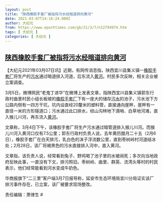 ```yaml
---
layout: post
title: "陕西橡胶手套厂被指将污水经暗道排向黄河"
date: 2021-03-07T14:16:24.000Z
author: 大纪元
from: https://www.epochtimes.com/gb/21/3/7/n12794974.htm
tags: [ 大纪元 ]
categories: [ 大纪元 ]
---
```

<!--1615126584000-->
[陕西橡胶手套厂被指将污水经暗道排向黄河](https://www.epochtimes.com/gb/21/3/7/n12794974.htm)
------

<div>
<p>【大纪元2021年03月07日讯】近期，有网传消息指，陕西宜川县集义镇一<a href="https://www.epochtimes.com/gb/tag/%E6%A9%A1%E8%83%B6%E6%89%8B%E5%A5%97%E5%8E%82.html">橡胶手套厂</a>将生产的<a href="https://www.epochtimes.com/gb/tag/%E6%B1%A1%E6%B0%B4.html">污水</a>通过暗道排入河道，后东流入<a href="https://www.epochtimes.com/gb/tag/%E9%BB%84%E6%B2%B3.html">黄河</a>。村民多次反映，相关企业被立案调查。</p><p>3月5日，微博网民“老鬼丁进华”在微博上发表文章，指陕西宜川县集义镇郭东行政村曲里村民小组长板坡的<a href="https://www.epochtimes.com/gb/tag/%E6%A9%A1%E8%83%B6%E6%89%8B%E5%A5%97%E5%8E%82.html">橡胶手套厂</a>下有一座大的储存<a href="https://www.epochtimes.com/gb/tag/%E6%B1%A1%E6%B0%B4.html">污水</a>的池子，污水池下方公路内侧有一四方干坑，坑内设直经20釐米的塑料管，直接通向崖畔，崖畔有一直径一米的方形隧道口；污水通过此口排水，经山沟林地下滴哨、白草地河滩，直入猴儿川河，再东流入<a href="https://www.epochtimes.com/gb/tag/%E9%BB%84%E6%B2%B3.html">黄河</a>。</p><p>文章称，3月4日下午，该橡胶手套厂将生产污水通过暗管道排入猴儿川河。而猴儿川河入黄河口仅有7.5公里；郭东行政村负责人说，去年黄历腊月二十五（2月6日），橡胶手套厂在白天排污，乳白色的沫子浮流数公里，直到枣树岭村河道结冰处；2月28日，该厂将褐黑色的污水直接排入河中，直入黄河。</p><p>文章指，该负责人说，经常看到兔子、野鸡喝了池子里的水被闹死；多次向当地政府反映此事，一直没有下文，排污照旧。枣树岭、曲里、群英、流湾头等村的村民表示，他们经常能看到河水变成牛奶色。</p><p>华商报旗下“二三里”客户端3月7日报导称，延安市生态环境局宜川分局证实该厂排污事件存在，已立案，该厂被要求现场整改。</p><p>责任编辑：萧律生 #</p>
</div>
